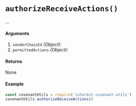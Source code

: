 # `authorizeReceiveActions()`

...

#### Arguments

1. `senderChainId` *(Object)*:
2. `permittedActions` *(Object)*:


#### Returns

None


#### Example

```js
const covenantUtils = require('interbit-covenant-utils')
covenantUtils.authorizeReceiveActions()
```
